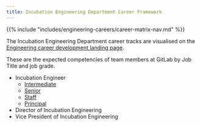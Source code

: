 ```yaml
---
title: Incubation Engineering Department Career Framework
---
```


{{% include "includes/engineering-careers/career-matrix-nav.md" %}}

The Incubation Engineering Department career tracks are visualised on the [Engineering career development landing page](/handbook/engineering/career-development/#incubation-engineering-department).

These are the expected competencies of team members at GitLab by Job Title and job grade.

- Incubation Engineer
    - [Intermediate](/handbook/engineering/career-development/matrix/engineering/development/incubation/intermediate/)
    - [Senior](/handbook/engineering/career-development/matrix/engineering/development/incubation/senior/)
    - [Staff](/handbook/engineering/career-development/matrix/engineering/development/incubation/staff/)
    - [Principal](/handbook/engineering/career-development/matrix/engineering/development/incubation/principal/)
- Director of Incubation Engineering
- Vice President of Incubation Engineering
